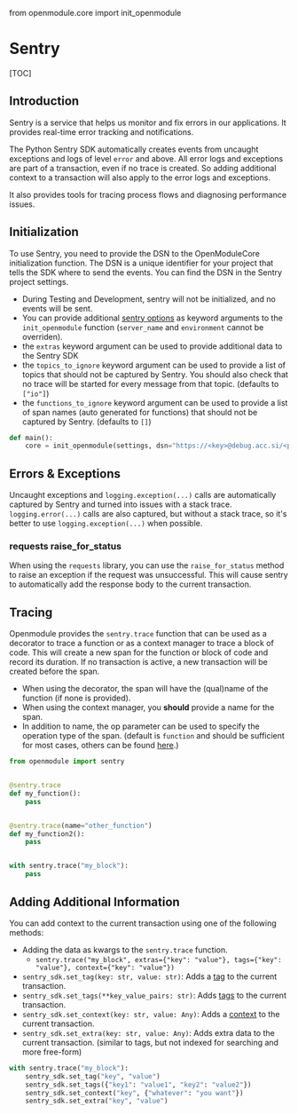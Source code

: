from openmodule.core import init_openmodule

# Sentry

[TOC]

## Introduction

Sentry is a service that helps us monitor and fix errors in our applications. It provides real-time error tracking and
notifications.

The Python Sentry SDK automatically creates events from uncaught exceptions and logs of level `error` and above.
All error logs and exceptions are part of a transaction, even if no trace is created. So adding additional context to a
transaction will also apply to the error logs and exceptions.

It also provides tools for tracing process flows and diagnosing performance issues.

## Initialization

To use Sentry, you need to provide the DSN to the OpenModuleCore initialization function. The DSN is a unique identifier
for your project that tells the SDK where to send the events. You can find the DSN in the Sentry project settings.

* During Testing and Development, sentry will not be initialized, and no events will be sent.
* You can provide additional [sentry options](https://docs.sentry.io/platforms/python/configuration/options/) as keyword
  arguments to the `init_openmodule` function (`server_name` and `environment` cannot be overriden).
* the `extras` keyword argument can be used to provide additional data to the Sentry SDK
* the `topics_to_ignore` keyword argument can be used to provide a list of topics that should not be captured by Sentry.
You should also check that no trace will be started for every message from that topic. (defaults to `["io"]`)
* the `functions_to_ignore` keyword argument can be used to provide a list of span names (auto generated for functions)
that should not be captured by Sentry. (defaults to `[]`)

```python
def main():
    core = init_openmodule(settings, dsn="https://<key>@debug.acc.si/<project>")
```

## Errors & Exceptions

Uncaught exceptions and `logging.exception(...)` calls are automatically captured by Sentry and turned into issues with
a stack trace. `logging.error(...)` calls are also captured, but without a stack trace, so it's better to use
`logging.exception(...)` when possible.

### requests raise_for_status

When using the `requests` library, you can use the `raise_for_status` method to raise an exception if the request was
unsuccessful. This will cause sentry to automatically add the response body to the current transaction.

## Tracing

Openmodule provides the `sentry.trace` function that can be used as a decorator to trace a function or as a context
manager to trace a block of code. This will create a new span for the function or block of code and record its duration.
If no transaction is active, a new transaction will be created before the span.

* When using the decorator, the span will have the (qual)name of the function (if none is provided).
* When using the context manager, you **should** provide a name for the span.
* In addition to name, the op parameter can be used to specify the operation type of the span.
  (default is `function` and should be sufficient for most cases, others can be found
  [here](https://develop.sentry.dev/sdk/telemetry/traces/span-operations/).)

```python
from openmodule import sentry


@sentry.trace
def my_function():
    pass


@sentry.trace(name="other_function")
def my_function2():
    pass


with sentry.trace("my_block"):
    pass
```

## Adding Additional Information

You can add context to the current transaction using one of the following methods:

* Adding the data as kwargs to the `sentry.trace` function.
  * `sentry.trace("my_block", extras={"key": "value"}, tags={"key": "value"}, context={"key": "value"})`
* `sentry_sdk.set_tag(key: str, value: str)`: Adds
  a [tag](https://docs.sentry.io/platforms/python/enriching-events/tags/) to the current transaction.
* `sentry_sdk.set_tags(**key_value_pairs: str)`:
  Adds [tags](https://docs.sentry.io/platforms/python/enriching-events/tags/) to the current transaction.
* `sentry_sdk.set_context(key: str, value: Any)`: Adds
  a [context](https://docs.sentry.io/platforms/python/enriching-events/context/) to the current transaction.
* `sentry_sdk.set_extra(key: str, value: Any)`: Adds extra data to the current transaction. (similar to tags, but not
  indexed for searching and more free-form)

```python
with sentry.trace("my_block"):
    sentry_sdk.set_tag("key", "value")
    sentry_sdk.set_tags({"key1": "value1", "key2": "value2"})
    sentry_sdk.set_context("key", {"whatever": "you want"})
    sentry_sdk.set_extra("key", "value")
```
